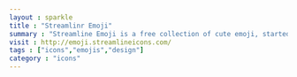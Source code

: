 ```yaml
---
layout : sparkle
title : "Streamlinr Emoji"
summary : "Streamline Emoji is a free collection of cute emoji, started as a part of Streamline UX."
visit : http://emoji.streamlineicons.com/
tags : ["icons","emojis","design"]
category : "icons"
---
```

